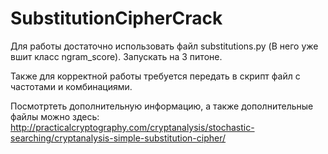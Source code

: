 ﻿# SubstitutionCipherCrack
Для работы достаточно использовать файл substitutions.py (В него уже вшит класс ngram_score). Запускать на 3 питоне.

Также для корректной работы требуется передать в скрипт файл с частотами и комбинациями.

Посмотртеть дополнительную информацию, а также дополнительные файлы можно здесь: http://practicalcryptography.com/cryptanalysis/stochastic-searching/cryptanalysis-simple-substitution-cipher/
